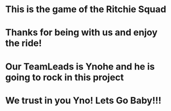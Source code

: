 # This is the game of the Ritchie Squad
# Thanks for being with us and enjoy the ride!
# 
# Our TeamLeads is Ynohe and he is going to rock in this project
# We trust in you Yno! Lets Go Baby!!!